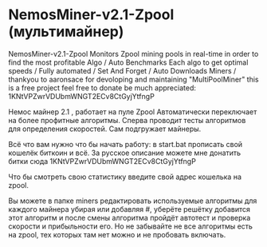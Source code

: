 # NemosMiner-v2.1-Zpool (мультимайнер)
NemosMiner-v2.1-Zpool Monitors Zpool mining pools in real-time in order to find the most profitable Algo /
 Auto Benchmarks Each algo to get optimal speeds / 
Fully automated / Set And Forget / 
Auto Downloads Miners /   
thankyou to aaronsace for devoloping and maintaining "MultiPoolMiner"
this is a free project feel free to donate be much appreciated: 
1KNtVPZwrVDUbmWNGT2ECv8CtGyjYtfngP

Немос майнер 2.1 , работает на пуле Zpool
Автоматически переключает на более профитные алгоритмы.
Сперва проводит тесты алгоритмов для определения скоростей.
Сам подгружает майнеры.

Всё что вам нужно что бы начать работу: в start.bat прописать свой кошелёк биткоин и всё. 
За русское описание можете мне донатить битки сюда 1KNtVPZwrVDUbmWNGT2ECv8CtGyjYtfngP

Что бы смотреть свою статистику введите свой адрес кошелька на zpool.

Вы можете в папке miners редактировать используемые алгоритмы для каждого майнера убирая или добавляя #, уберёте решётку добавится этот алгоритм и после смены алгоритма пройдёт автотест и проверка скорости и прибыльности его. Но не забывайте не все алгоритмы есть на zpool, тех которых там нет можно и не пробовать включать.
